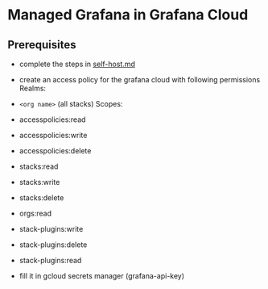 # Managed Grafana in Grafana Cloud 

## Prerequisites

- complete the steps in [self-host.md](../../self-host.md)
- create an access policy for the grafana cloud with following permissions
Realms:
 - `<org name>` (all stacks)
Scopes:
 - accesspolicies:read
 - accesspolicies:write
 - accesspolicies:delete
 - stacks:read
 - stacks:write
 - stacks:delete
 - orgs:read
 - stack-plugins:write
 - stack-plugins:delete
 - stack-plugins:read

- fill it in gcloud secrets manager (grafana-api-key)
